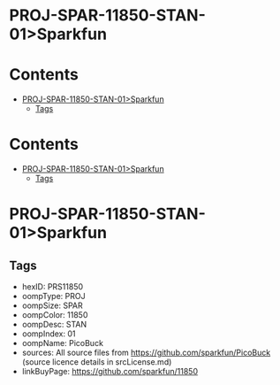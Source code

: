 
PROJ-SPAR-11850-STAN-01>Sparkfun
================================

Contents
========

* [PROJ-SPAR-11850-STAN-01>Sparkfun](#proj-spar-11850-stan-01sparkfun)
	* [Tags](#tags)

Contents
========

* [PROJ-SPAR-11850-STAN-01>Sparkfun](#proj-spar-11850-stan-01sparkfun)
	* [Tags](#tags)

# PROJ-SPAR-11850-STAN-01>Sparkfun

## Tags

- hexID: PRS11850
- oompType: PROJ
- oompSize: SPAR
- oompColor: 11850
- oompDesc: STAN
- oompIndex: 01
- oompName: PicoBuck
- sources: All source files from https://github.com/sparkfun/PicoBuck (source licence details in srcLicense.md)
- linkBuyPage: https://github.com/sparkfun/11850

